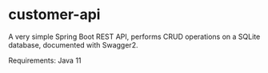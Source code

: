 # customer-api

A very simple Spring Boot REST API, performs CRUD operations on a SQLite database, documented with Swagger2.

Requirements: Java 11
